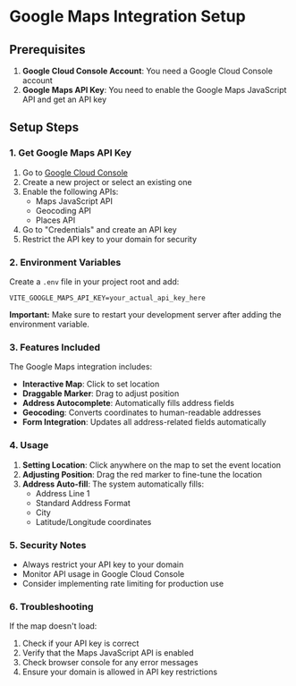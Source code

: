 # Google Maps Integration Setup

## Prerequisites

1. **Google Cloud Console Account**: You need a Google Cloud Console account
2. **Google Maps API Key**: You need to enable the Google Maps JavaScript API and get an API key

## Setup Steps

### 1. Get Google Maps API Key

1. Go to [Google Cloud Console](https://console.cloud.google.com/)
2. Create a new project or select an existing one
3. Enable the following APIs:
   - Maps JavaScript API
   - Geocoding API
   - Places API
4. Go to "Credentials" and create an API key
5. Restrict the API key to your domain for security

### 2. Environment Variables

Create a `.env` file in your project root and add:

```env
VITE_GOOGLE_MAPS_API_KEY=your_actual_api_key_here
```

**Important:** Make sure to restart your development server after adding the environment variable.

### 3. Features Included

The Google Maps integration includes:

- **Interactive Map**: Click to set location
- **Draggable Marker**: Drag to adjust position
- **Address Autocomplete**: Automatically fills address fields
- **Geocoding**: Converts coordinates to human-readable addresses
- **Form Integration**: Updates all address-related fields automatically

### 4. Usage

1. **Setting Location**: Click anywhere on the map to set the event location
2. **Adjusting Position**: Drag the red marker to fine-tune the location
3. **Address Auto-fill**: The system automatically fills:
   - Address Line 1
   - Standard Address Format
   - City
   - Latitude/Longitude coordinates

### 5. Security Notes

- Always restrict your API key to your domain
- Monitor API usage in Google Cloud Console
- Consider implementing rate limiting for production use

### 6. Troubleshooting

If the map doesn't load:
1. Check if your API key is correct
2. Verify that the Maps JavaScript API is enabled
3. Check browser console for any error messages
4. Ensure your domain is allowed in API key restrictions 